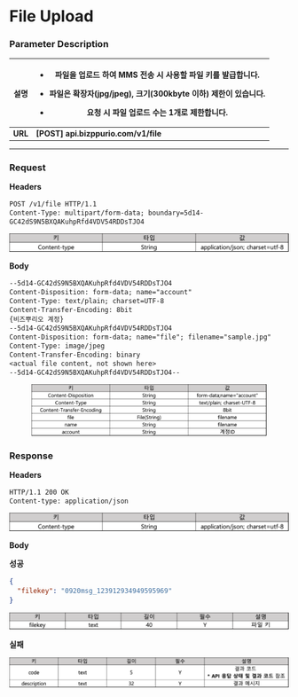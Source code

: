 # File Upload



### Parameter Description

| <p><strong></strong></p><p><strong></strong></p><p><strong>설명</strong> </p> | <ul><li>파일을 업로드 하여 MMS 전송 시 사용할 파일 키를 발급합니다.</li></ul><ul><li>파일은 확장자(jpg/jpeg), 크기(300kbyte 이하) 제한이 있습니다.</li></ul><ul><li>요청 시 파일 업로드 수는 1개로 제한합니다.</li></ul> |
| :-------------------------------------------------------------------------: | --------------------------------------------------------------------------------------------------------------------------------------------------------------- |
|                                   **URL**                                   | **\[POST] api.bizppurio.com/v1/file**                                                                                                                           |

****

### **Request**

**Headers**

```http
POST /v1/file HTTP/1.1
Content-Type: multipart/form-data; boundary=5d14-GC42dS9N5BXQAKuhpRfd4VDV54RDDsTJO4
```

![](<../.gitbook/assets/image (27) (1) (1).png>)

**Body**

```http
--5d14-GC42dS9N5BXQAKuhpRfd4VDV54RDDsTJO4
Content-Disposition: form-data; name="account"
Content-Type: text/plain; charset=UTF-8
Content-Transfer-Encoding: 8bit
{비즈뿌리오 계정}
--5d14-GC42dS9N5BXQAKuhpRfd4VDV54RDDsTJO4
Content-Disposition: form-data; name="file"; filename="sample.jpg"
Content-Type: image/jpeg
Content-Transfer-Encoding: binary
<actual file content, not shown here>
--5d14-GC42dS9N5BXQAKuhpRfd4VDV54RDDsTJO4--
```

<figure><img src="../.gitbook/assets/image (1).png" alt=""><figcaption></figcaption></figure>

### **Response**

**Headers**

```http
HTTP/1.1 200 OK
Content-type: application/json
```

![](<../.gitbook/assets/image (25) (1).png>)

**Body**

**성공**

```json
{
  "filekey": "0920msg_123912934949595969"
}
```

![](<../.gitbook/assets/image (8) (2).png>)

**실패**

![](<../.gitbook/assets/image (5) (1).png>)






